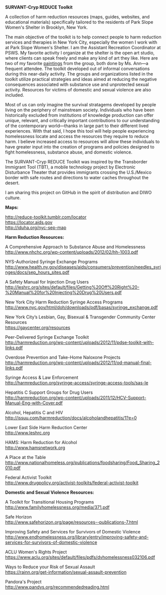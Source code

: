 <b>SURVANT-Cryp REDUCE Toolkit</b>

A collection of harm reduction resources (maps, guides, websites, and educational materials) specifically tailored to the residents of Park Slope Women's Shelter in Brooklyn, New York.<br>

The main objective of the toolkit is to help connect people to harm reduction services and therapies in New York City, especially the women I work with at Park Slope Women's Shelter. I am the Assistant Recreation Coordinator at PSWS. My favorite activity I organize at the shelter is the open art studio, where clients can speak freely and make any kind of art they like. Here are two of my favorite <a href="https://www.dropbox.com/sh/h28qkeoacqowcke/AABpX8mjHec8-C5v5tRRHzT0a?dl=0">paintings</a> from the group, both done by Ms. Ann—a frequent attendee. The toolkit developed out of informal conversations during this near-daily activity. The groups and organizations listed in the toolkit utilize practical strategies and ideas aimed at reducing the negative consequences associated with substance use and unprotected sexual activity. Resources for victims of domestic and sexual violence are also included.<br>

Most of us can only imagine the survival stratagems developed by people living on the periphery of mainstream society. Individuals who have been historically excluded from institutions of knowledge production can offer unique, relevant, and critically important contributions to our understanding of the contemporary world—thanks in large part to their different lived experiences. With that said, I hope this tool will help people experiencing homelessness locate and access the resources they require to reduce harm. I believe increased access to resources will allow these individuals to have greater input into the creation of programs and policies designed to fight homelessness, substance abuse, and domestic violence.

The SURVANT-Cryp REDUCE Toolkit was inspired by the Transborder Immigrant Tool (TBT), a mobile technology project by Electronic Disturbance Theater that provides immigrants crossing the U.S./Mexico border with safe routes and directions to water caches throughout the desert.<br>

I am sharing this project on GitHub in the spirit of distribution and DIWO culture.<br>

<b>Maps:</b><br>

http://reduce-toolkit.tumblr.com/locator<br>
https://locator.aids.gov<br>
http://iduha.org/nyc-sep-map<br>

<b>Harm Reduction Resources:</b><br>

A Comprehensive Approach to Substance Abuse and Homelessness<br>
http://www.nhchc.org/wp-content/uploads/2012/02/hh-1003.pdf<br>

NYS-Authorized Syringe Exchange Programs<br>
http://www.health.ny.gov/diseases/aids/consumers/prevention/needles_syringes/docs/sep_hours_sites.pdf<br>

A Safety Manual for Injection Drug Users<br>
http://leshrc.org/sites/default/files/Getting%20Off%20Right%20-%20Manual%20for%20Injecting%20Drug%20Users.pdf<br>

New York City Harm Reduction Syringe Access Programs<br>
http://www.nyc.gov/html/doh/downloads/pdf/basas/syringe_exchange.pdf<br>

New York City’s Lesbian, Gay, Bisexual & Transgender Community Center Resources<br>
https://gaycenter.org/resources<br>

Peer-Delivered Syringe Exchange Toolkit<br>
http://harmreduction.org/wp-content/uploads/2012/11/pdse-toolkit-with-links.pdf<br>

Overdose Prevention and Take-Home Naloxone Projects<br>
http://harmreduction.org/wp-content/uploads/2012/11/od-manual-final-links.pdf<br>

Syringe Access & Law Enforcement<br>
http://harmreduction.org/syringe-access/syringe-access-tools/sas-le<br>

Hepatitis C Support Groups for Drug Users<br>
http://harmreduction.org/wp-content/uploads/2011/12/HCV-Support-Manual-Eng-with-Cover.pdf<br>

Alcohol, Hepatitis C and HIV<br>
http://issuu.com/harmreduction/docs/alcoholandhepatitis/1?e=0<br>

Lower East Side Harm Reduction Center<br>
http://www.leshrc.org<br>

HAMS: Harm Reduction for Alcohol<br>
http://www.hamsnetwork.org<br>

A Place at the Table<br>
http://www.nationalhomeless.org/publications/foodsharing/Food_Sharing_2010.pdf<br>

Federal Activist Toolkit<br>
http://www.drugpolicy.org/activist-toolkits/federal-activist-toolkit<br>

<b>Domestic and Sexual Violence Resources:</b><br>

A Toolkit for Transitional Housing Programs<br>
http://www.familyhomelessness.org/media/371.pdf<br>

Safe Horizon<br>
http://www.safehorizon.org/page/resources--publications-7.html<br>

Improving Safety and Services for Survivors of Domestic Violence<br>
http://www.endhomelessness.org/library/entry/improving-safety-and-services-for-survivors-of-domestic-violence<br>

ACLU Women's Rights Project<br>
https://www.aclu.org/sites/default/files/pdfs/dvhomelessness032106.pdf<br>

Ways to Reduce your Risk of Sexual Assault<br>
https://rainn.org/get-information/sexual-assault-prevention<br>

Pandora's Project<br>
http://www.pandys.org/recommendedreading.html<br>
